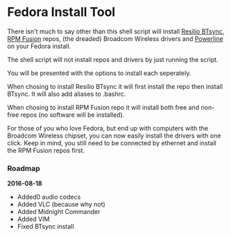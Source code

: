 # Fedora Install Tool

There isn't much to say other than this shell script will install [Resilio BTsync](http://resilio.com), [RPM Fusion](http://rpmfusion.org) repos, (the dreaded) Broadcom Wireless drivers and [Powerline](https://fedoramagazine.org/add-power-terminal-powerline/) on your Fedora install.

The shell script will not install repos and drivers by just running the script.

You will be presented with the options to install each seperately.

When chosing to install Resilio BTsync it will first install the repo then install BTsync. It will also add aliases to .bashrc.

When chosing to install RPM Fusion repo it will install both free and non-free repos (no software will be installed).

For those of you who love Fedora, but end up with computers with the Broadcom Wireless chipset, you can now easily install the drivers with one click. Keep in mind, you still need to be connected by ethernet and install the RPM Fusion repos first.

### Roadmap

**2016-08-18**
* Added0 audio codecs
* Added VLC (because why not)
* Added Midnight Commander
* Added VIM
* Fixed BTsync install

